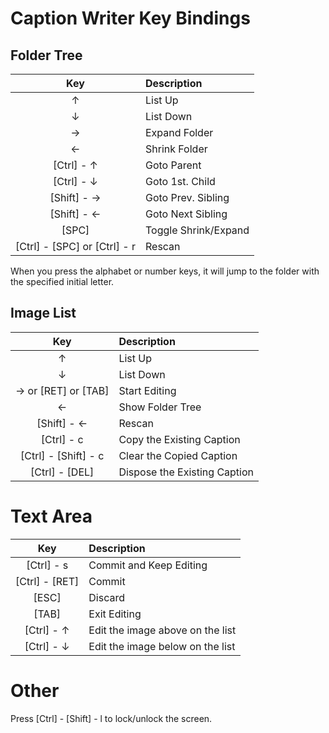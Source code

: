 # Caption Writer Key Bindings

## Folder Tree

| Key | Description |
|  :---: | :--- | 
| &uarr; | List Up |
| &darr; | List Down |
| &rarr; | Expand Folder |
| &larr; | Shrink Folder |
| \[Ctrl\] \- &uarr; | Goto Parent |
| \[Ctrl\] \- &darr; | Goto 1st. Child |
| \[Shift\] \- &rarr; | Goto Prev. Sibling |
| \[Shift\] \- &larr; | Goto Next Sibling |
| \[SPC\] | Toggle Shrink/Expand |
| \[Ctrl\] \- \[SPC\] or \[Ctrl\] \- r | Rescan |

When you press the alphabet or number keys, it will jump to the folder with the specified initial letter.

## Image List

| Key | Description |
|  :---: | :--- | 
| &uarr; | List Up |
| &darr; | List Down |
| &rarr; or \[RET\] or \[TAB\] | Start Editing |
| &larr; | Show Folder Tree |
| \[Shift\] \- &larr; | Rescan |
| \[Ctrl\] \- c | Copy the Existing Caption |
| \[Ctrl\] \- \[Shift\] \- c | Clear the Copied Caption |
| \[Ctrl\] \- \[DEL\] | Dispose the Existing Caption |


# Text Area

| Key | Description |
|  :---: | :--- | 
| \[Ctrl\] \- s | Commit and Keep Editing |
| \[Ctrl\] \- \[RET\] | Commit |
| \[ESC\] | Discard |
| \[TAB\] | Exit Editing |
| \[Ctrl\] \- &uarr; | Edit the image above on the list |
| \[Ctrl\] \- &darr; | Edit the image below on the list |


# Other

Press \[Ctrl\] \- \[Shift\] \- l to lock/unlock the screen.
